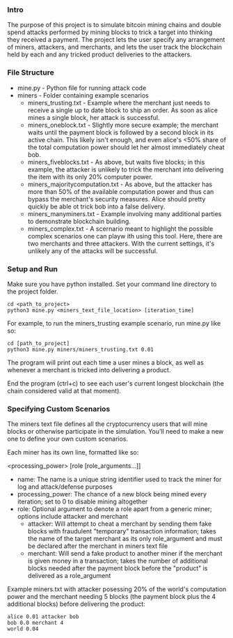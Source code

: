 ### Intro

The purpose of this project is to simulate bitcoin mining chains and double spend attacks performed by mining blocks to trick a target into thinking they received a payment. The project lets the user specify any arrangement of miners, attackers, and merchants, and lets the user track the blockchain held by each and any tricked product deliveries to the attackers.


### File Structure

* mine.py - Python file for running attack code
* miners - Folder containing example scenarios
    - miners_trusting.txt - Example where the merchant just needs to receive a single up to date block to ship an order. As soon as alice mines a single block, her attack is successful.
    - miners_oneblock.txt - Slightly more secure example; the merchant waits until the payment block is followed by a second block in its active chain. This likely isn't enough, and even alice's <50% share of the total computation power should let her almost immediately cheat bob.
    - miners_fiveblocks.txt - As above, but waits five blocks; in this example, the attacker is unlikely to trick the merchant into delivering the item with its only 20% computer power.
    - miners_majoritycomputation.txt - As above, but the attacker has more than 50% of the available computation power and thus can bypass the merchant's security measures. Alice should pretty quickly be able ot trick bob into a false delivery.
    - miners_manyminers.txt - Example involving many additional parties to demonstrate blockchain building.
    - miners_complex.txt - A scernario meant to highlight the possible complex scenarios one can playw ith using this tool. Here, there are two merchants and three attackers. With the current settings, it's unlikely any of the attacks will be successful.


### Setup and Run

Make sure you have python installed. Set your command line directory to the project folder.

```
cd <path_to_project>
python3 mine.py <miners_text_file_location> [iteration_time]
```

For example, to run the miners_trusting example scenario, run mine.py like so:

```
cd [path_to_project]
python3 mine.py miners/miners_trusting.txt 0.01
```

The program will print out each time a user mines a block, as well as whenever a merchant is tricked into delivering a product.

End the program (ctrl+c) to see each user's current longest blockchain (the chain considered valid at that moment).


### Specifying Custom Scenarios

The miners text file defines all the cryptocurrency users that will mine blocks or otherwise participate in the simulation. You'll need to make a new one to define your own custom scenarios.

Each miner has its own line, formatted like so:

<name> <processing_power> [role [role_arguments...]]

* name: The name is a unique string identifier used to track the miner for log and attack/defense purposes
* processing_power: The chance of a new block being mined every iteration; set to 0 to disable mining altogether
* role: Optional argument to denote a role apart from a generic miner; options include attacker and merchant
    - attacker: Will attempt to cheat a merchant by sending them fake blocks with fraudulent "temporary" transaction information; takes the name of the target merchant as its only role_argument and must be declared after the merchant in miners text file
    - merchant: Will send a fake product to another miner if the merchant is given money in a transaction; takes the number of additional blocks needed after the payment block before the "product" is delivered as a role_argument

Example miners.txt with attacker posessing 20% of the world's computation power and the merchant needing 5 blocks (the payment block plus the 4 additional blocks) before delivering the product:

```
alice 0.01 attacker bob
bob 0.0 merchant 4
world 0.04
```